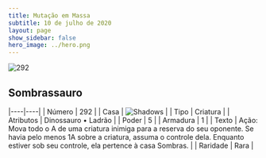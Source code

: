 ```yaml
---
title: Mutação em Massa
subtitle: 10 de julho de 2020
layout: page
show_sidebar: false
hero_image: ../hero.png
---
```


![292](https://cdn.keyforgegame.com/media/card_front/pt/479_292_X2GRP2HXM56J_pt.png)

## Sombrassauro

|----|----|
| Número | 292 |
| Casa | ![Shadows](https://archonarcana.com/images/thumb/e/ee/Shadows.png/22px-Shadows.png "Sombras") |
| Tipo | Criatura |
| Atributos | Dinossauro • Ladrão |
| Poder | 5 |
| Armadura | 1 |
| Texto | Ação: Mova todo o A de uma criatura inimiga para a reserva do seu oponente. Se havia pelo menos 1A sobre a criatura, assuma o controle dela. Enquanto estiver sob seu controle, ela pertence à casa Sombras. |
| Raridade | Rara |
